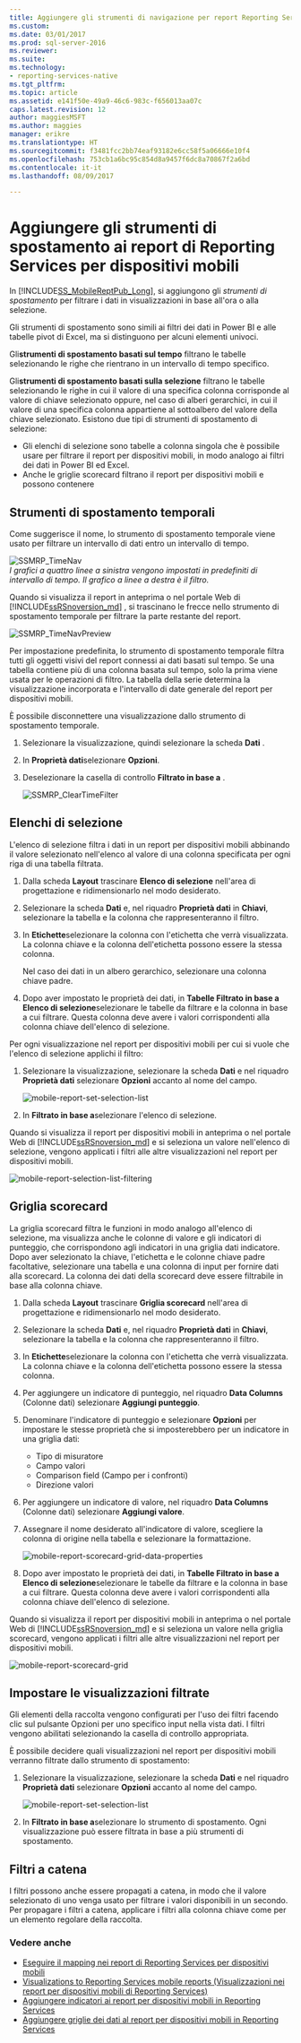 ```yaml
---
title: Aggiungere gli strumenti di navigazione per report Reporting Services per dispositivi mobili | Documenti Microsoft
ms.custom: 
ms.date: 03/01/2017
ms.prod: sql-server-2016
ms.reviewer: 
ms.suite: 
ms.technology:
- reporting-services-native
ms.tgt_pltfrm: 
ms.topic: article
ms.assetid: e141f50e-49a9-46c6-983c-f656013aa07c
caps.latest.revision: 12
author: maggiesMSFT
ms.author: maggies
manager: erikre
ms.translationtype: HT
ms.sourcegitcommit: f3481fcc2bb74eaf93182e6cc58f5a06666e10f4
ms.openlocfilehash: 753cb1a6bc95c854d8a9457f6dc8a70867f2a6bd
ms.contentlocale: it-it
ms.lasthandoff: 08/09/2017

---
```

# <a name="add-navigators-to-reporting-services-mobile-reports"></a>Aggiungere gli strumenti di spostamento ai report di Reporting Services per dispositivi mobili
In [!INCLUDE[SS_MobileReptPub_Long](../../includes/ss-mobilereptpub-long.md)], si aggiungono gli *strumenti di spostamento* per filtrare i dati in visualizzazioni in base all'ora o alla selezione. 

Gli strumenti di spostamento sono simili ai filtri dei dati in Power BI e alle tabelle pivot di Excel, ma si distinguono per alcuni elementi univoci.

Gli**strumenti di spostamento basati sul tempo** filtrano le tabelle selezionando le righe che rientrano in un intervallo di tempo specifico. 

Gli**strumenti di spostamento basati sulla selezione** filtrano le tabelle selezionando le righe in cui il valore di una specifica colonna corrisponde al valore di chiave selezionato oppure, nel caso di alberi gerarchici, in cui il valore di una specifica colonna appartiene al sottoalbero del valore della chiave selezionato. Esistono due tipi di strumenti di spostamento di selezione:
* Gli elenchi di selezione sono tabelle a colonna singola che è possibile usare per filtrare il report per dispositivi mobili, in modo analogo ai filtri dei dati in Power BI ed Excel.
* Anche le griglie scorecard filtrano il report per dispositivi mobili e possono contenere 
  
## <a name="time-navigators"></a>Strumenti di spostamento temporali   
  
Come suggerisce il nome, lo strumento di spostamento temporale viene usato per filtrare un intervallo di dati entro un intervallo di tempo.   
  
![SSMRP_TimeNav](../../reporting-services/mobile-reports/media/ssmrp-timenav.png)  
*I grafici a quattro linee a sinistra vengono impostati in predefiniti di intervallo di tempo. Il grafico a linee a destra è il filtro.*  
  
Quando si visualizza il report in anteprima o nel portale Web di [!INCLUDE[ssRSnoversion_md](../../includes/ssrsnoversion-md.md)] , si trascinano le frecce nello strumento di spostamento temporale per filtrare la parte restante del report.  
  
![SSMRP_TimeNavPreview](../../reporting-services/mobile-reports/media/ssmrp-timenavpreview.png)  
  
Per impostazione predefinita, lo strumento di spostamento temporale filtra tutti gli oggetti visivi del report connessi ai dati basati sul tempo. Se una tabella contiene più di una colonna basata sul tempo, solo la prima viene usata per le operazioni di filtro. La tabella della serie determina la visualizzazione incorporata e l'intervallo di date generale del report per dispositivi mobili.  
  
È possibile disconnettere una visualizzazione dallo strumento di spostamento temporale.   
1. Selezionare la visualizzazione, quindi selezionare la scheda **Dati** .  
2. In **Proprietà dati**selezionare **Opzioni**.  
3. Deselezionare la casella di controllo **Filtrato in base a** .  
  
   ![SSMRP_ClearTimeFilter](../../reporting-services/mobile-reports/media/ssmrp-cleartimefilter.png)  
  
## <a name="selection-lists"></a>Elenchi di selezione   
  
L'elenco di selezione filtra i dati in un report per dispositivi mobili abbinando il valore selezionato nell'elenco al valore di una colonna specificata per ogni riga di una tabella filtrata. 

1. Dalla scheda **Layout** trascinare **Elenco di selezione** nell'area di progettazione e ridimensionarlo nel modo desiderato.

2. Selezionare la scheda **Dati** e, nel riquadro **Proprietà dati** in **Chiavi**, selezionare la tabella e la colonna che rappresenteranno il filtro. 

3. In **Etichette**selezionare la colonna con l'etichetta che verrà visualizzata. La colonna chiave e la colonna dell'etichetta possono essere la stessa colonna.  
  
   Nel caso dei dati in un albero gerarchico, selezionare una colonna chiave padre.  
  
4. Dopo aver impostato le proprietà dei dati, in **Tabelle Filtrato in base a Elenco di selezione**selezionare le tabelle da filtrare e la colonna in base a cui filtrare. Questa colonna deve avere i valori corrispondenti alla colonna chiave dell'elenco di selezione. 

Per ogni visualizzazione nel report per dispositivi mobili per cui si vuole che l'elenco di selezione applichi il filtro:

1. Selezionare la visualizzazione, selezionare la scheda **Dati** e nel riquadro **Proprietà dati** selezionare **Opzioni** accanto al nome del campo.

   ![mobile-report-set-selection-list](../../reporting-services/mobile-reports/media/mobile-report-set-selection-list.png)

2. In **Filtrato in base a**selezionare l'elenco di selezione.

Quando si visualizza il report per dispositivi mobili in anteprima o nel portale Web di [!INCLUDE[ssRSnoversion_md](../../includes/ssrsnoversion-md.md)] e si seleziona un valore nell'elenco di selezione, vengono applicati i filtri alle altre visualizzazioni nel report per dispositivi mobili.

![mobile-report-selection-list-filtering](../../reporting-services/mobile-reports/media/mobile-report-selection-list-filtering.png) 
     
## <a name="scorecard-grid"></a>Griglia scorecard  
  
La griglia scorecard filtra le funzioni in modo analogo all'elenco di selezione, ma visualizza anche le colonne di valore e gli indicatori di punteggio, che corrispondono agli indicatori in una griglia dati indicatore. Dopo aver selezionato la chiave, l'etichetta e le colonne chiave padre facoltative, selezionare una tabella e una colonna di input per fornire dati alla scorecard. La colonna dei dati della scorecard deve essere filtrabile in base alla colonna chiave.  

1. Dalla scheda **Layout** trascinare **Griglia scorecard** nell'area di progettazione e ridimensionarlo nel modo desiderato.

2. Selezionare la scheda **Dati** e, nel riquadro **Proprietà dati** in **Chiavi**, selezionare la tabella e la colonna che rappresenteranno il filtro. 

3. In **Etichette**selezionare la colonna con l'etichetta che verrà visualizzata. La colonna chiave e la colonna dell'etichetta possono essere la stessa colonna.  
  
4. Per aggiungere un indicatore di punteggio, nel riquadro **Data Columns** (Colonne dati) selezionare **Aggiungi punteggio**.   
  
5. Denominare l'indicatore di punteggio e selezionare **Opzioni** per impostare le stesse proprietà che si imposterebbero per un indicatore in una griglia dati:  
  
   * Tipo di misuratore
   * Campo valori
   * Comparison field (Campo per i confronti)
   * Direzione valori
  
6. Per aggiungere un indicatore di valore, nel riquadro **Data Columns** (Colonne dati) selezionare **Aggiungi valore**.

7. Assegnare il nome desiderato all'indicatore di valore, scegliere la colonna di origine nella tabella e selezionare la formattazione.  

   ![mobile-report-scorecard-grid-data-properties](../../reporting-services/mobile-reports/media/mobile-report-scorecard-grid-data-properties.png)

8. Dopo aver impostato le proprietà dei dati, in **Tabelle Filtrato in base a Elenco di selezione**selezionare le tabelle da filtrare e la colonna in base a cui filtrare. Questa colonna deve avere i valori corrispondenti alla colonna chiave dell'elenco di selezione. 

Quando si visualizza il report per dispositivi mobili in anteprima o nel portale Web di [!INCLUDE[ssRSnoversion_md](../../includes/ssrsnoversion-md.md)] e si seleziona un valore nella griglia scorecard, vengono applicati i filtri alle altre visualizzazioni nel report per dispositivi mobili.

![mobile-report-scorecard-grid](../../reporting-services/mobile-reports/media/mobile-report-scorecard-grid.png)
    
## <a name="set-which-visualizations-are-filtered"></a>Impostare le visualizzazioni filtrate  
  
Gli elementi della raccolta vengono configurati per l'uso dei filtri facendo clic sul pulsante Opzioni per uno specifico input nella vista dati. I filtri vengono abilitati selezionando la casella di controllo appropriata.  

È possibile decidere quali visualizzazioni nel report per dispositivi mobili verranno filtrate dallo strumento di spostamento:

1. Selezionare la visualizzazione, selezionare la scheda **Dati** e nel riquadro **Proprietà dati** selezionare **Opzioni** accanto al nome del campo.

   ![mobile-report-set-selection-list](../../reporting-services/mobile-reports/media/mobile-report-set-selection-list.png)

2. In **Filtrato in base a**selezionare lo strumento di spostamento. Ogni visualizzazione può essere filtrata in base a più strumenti di spostamento.
  
## <a name="cascading-filters"></a>Filtri a catena   
  
I filtri possono anche essere propagati a catena, in modo che il valore selezionato di uno venga usato per filtrare i valori disponibili in un secondo. Per propagare i filtri a catena, applicare i filtri alla colonna chiave come per un elemento regolare della raccolta.  

### <a name="see-also"></a>Vedere anche 
  
* [Eseguire il mapping nei report di Reporting Services per dispositivi mobili](../../reporting-services/mobile-reports/maps-in-reporting-services-mobile-reports.md)
* [Visualizations to Reporting Services mobile reports (Visualizzazioni nei report per dispositivi mobili di Reporting Services)](../../reporting-services/mobile-reports/add-visualizations-to-reporting-services-mobile-reports.md)
* [Aggiungere indicatori ai report per dispositivi mobili in Reporting Services](../../reporting-services/mobile-reports/add-gauges-to-mobile-reports-reporting-services.md)
* [Aggiungere griglie dei dati al report per dispositivi mobili in Reporting Services](../../reporting-services/mobile-reports/add-data-grids-to-mobile-reports-reporting-services.md)  


